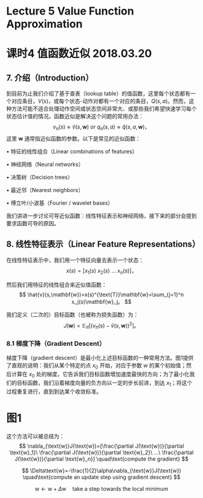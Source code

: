 # Lecture 5 Value Function Approximation

# 课时4 值函数近似 2018.03.20

## 7. 介绍（Introduction）

到目前为止我们介绍了基于查表（lookup table）的值函数，这里每个状态都有一个对应条目，$V(s)$，或每个状态-动作对都有一个对应的条目，$Q(s,a)$。然而，这种方法可能不适合处理动作空间或状态空间非常大、或那些我们希望快速学习每个状态估计值的情况。函数近似是解决这个问题的常用办法：
$$
v_{\pi}(s) \approx \hat{v}(s,\mathbf{w}) \text{ or } q_{\pi}(s,a) \approx \hat{q}(s,a,\mathbf{w})，
$$
这里 $\mathbf{w}$ 通常指近似函数的参数。以下是常见的近似函数：

$\bullet$ 特征的线性组合（Linear combinations of features）

$\bullet$ 神经网络（Neural networks）

$\bullet$ 决策树（Decision trees）

$\bullet$ 最近邻（Nearest neighbors）

$\bullet$ 傅立叶/小波基（Fourier / wavelet bases）

我们讲进一步讨论可导近似函数：线性特征表示和神经网络，接下来的部分会提到要求函数可导的原因。

## 8. 线性特征表示（Linear Feature Representations）

在线性特征表示中，我们用一个特征向量去表示一个状态：
$$
x(s)=[x_1(s)\ x_2(s)\ ...\ x_n(s)]，
$$

然后我们用特征的线性组合来近似值函数：
$$
\hat{v}(s,\mathbf{w})=x(s)^{\text{T}}\mathbf{w}=\sum_{j=1}^n x_j(s)\mathbf{w}_j。
$$

我们定义（二次的）目标函数（也被称为损失函数）为：
$$
J(\mathbf{w})=\mathbb{E}_ {\pi}[(v_{\pi}(s)-\hat{v}(s,\mathbf{w}))^2]。
$$

### 8.1 梯度下降（Gradient Descent）

梯度下降（gradient descent）是最小化上述目标函数的一种常用方法。图1提供了直观的说明：我们从某个特定的点 $x_0$ 开始，对应于参数 $w$ 的某个初始值；然后计算在 $x_0$ 处的梯度，它告诉我们目标函数增加速度最快的方向；为了最小化我们的目标函数，我们沿着梯度向量的负方向以一定的步长前进，到达 $x_1$；将这个过程重复进行，直到到达某个收敛标准。

# 图1

这个方法可以被总结为：
$$
\nabla_{\text{w}}J(\text{w})=[\frac{\partial J(\text{w})}{\partial \text{w}_1}\ \frac{\partial J(\text{w})}{\partial \text{w}_2}\ ...\ \frac{\partial J(\text{w})}{\partial \text{w}_n}] \quad\text{compute the gradient}
$$

$$
\Delta\text{w}=-\frac{1}{2}\alpha\nabla_{\text{w}}J(\text{w}) \quad\text{compute an update step using gradient descent}
$$

$$
\text{w} \leftarrow \text{w}+\Delta\text{w} \quad\text{take a step towards the local minimum}
$$